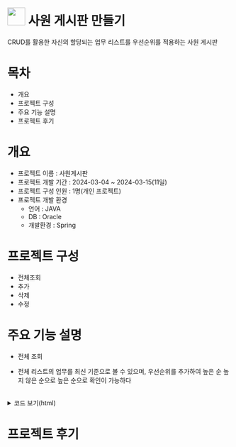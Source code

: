 # <img src="https://github.com/koyuhjkl123/portfolio/assets/94844952/42c3324c-69a1-477e-a6b9-ba68dd1f85fd" width="40" height="40"/> 사원 게시판 만들기

CRUD를 활용한 자신의 할당되는 업무 리스트를 우선순위를 적용하는 사원 게시판

# 목차
- 개요
- 프로젝트 구성
- 주요 기능 설명
- 프로젝트 후기

# 개요
* 프로젝트 이름 : 사원게시판
* 프로젝트 개발 기간 : 2024-03-04 ~ 2024-03-15(11일)
* 프로젝트 구성 인원 : 1명(개인 프로젝트)
* 프로젝트 개발 환경
  * 언어 : JAVA
  * DB : Oracle
  * 개발환경 : Spring


# 프로젝트 구성
* 전체조회
* 추가
* 삭제
* 수정

# 주요 기능 설명
* 전체 조회
- 전체 리스트의 업무를 최신 기준으로 볼 수 있으며, 우선순위를 추가하여 높은 순 높지 않은 순으로
높은 순으로 확인이 가능하다
<br>

<details>
    <summary>코드 보기(html)</summary>

```html

<body>

	<h1>Todo 리스트</h1>
	<form action="/todo/get" method="get">
		<table border="1">
			<thead>
				<tr>
					<th>Tno</th>
					<th>Title</th>
					<th>DueDate</th>
					<th>Writer</th>x
					<th>Finlshed</th>
					<th>Priority</th>

				</tr>
			</thead>
			<c:forEach items="${List }" var="todo" varStatus="status">
				<input type="hidden" name="duedate" value="${time[status.index]}">

				<tr>
					<td>${todo.tno }</td>
					<!-- 상세 조회에서 페이지 이동을 위한 수정 -->
					<td><a
						href="/Tdos/todo/get?tno=${todo.tno}&amp;time=${time[status.index]}">${todo.title }</a></td>


					<td>${time[status.index]}</td>
					<td>${todo.writer }</td>

					<td><c:choose>
							<c:when test="${finishedList[status.index]}">
								작업 완료
							</c:when>
							<c:otherwise>
								작업 미완료
							</c:otherwise>
						</c:choose></td>
					<td><c:choose>
							<c:when test="${todo.priority == 1}">
									아주 높음
								</c:when>
							<c:when test="${todo.priority == 2}">
									높음
								</c:when>
							<c:when test="${todo.priority == 3}">
									보통
								</c:when>
							<c:when test="${todo.priority == 4}">
									낮음
								</c:when>
							<c:when test="${todo.priority == 5}">
									아주 낮음
								</c:when>
							<c:otherwise>
									정보 없음
								</c:otherwise>
						</c:choose></td>

				</tr>
			</c:forEach>


		</table>
		<div class="priority">
		<h1>Todo 리스트 중요도</h1>
			<table border="1">
				<thead>
					<tr>
						<th>번호</th>
						<th>제목</th>
						<th>완료 예정 일자</th>
						<th>작업 여부</th>
						<th>우선순위</th>
					</tr>
				</thead>


				<c:set var="count" value="1" />
				<c:forEach items="${list_priority}" var="todo" varStatus="status">
					<c:if
						test="${(todo.priority == 1 or todo.priority == 2) and count <= 5}">
						<tr>
							<td>${count}</td>
							<td><a
								href="/Tdos/todo/get?tno=${todo.tno}&amp;time=${time[status.index]}">${todo.title}</a></td>
							<td>${datess[status.index]}</td>
							<td><c:choose>
									<c:when test="${finishedList[status.index]}">작업 완료</c:when>
									<c:otherwise>작업 미완료</c:otherwise>
								</c:choose></td>
							<td><c:choose>
									<c:when test="${todo.priority == 1}">아주 높음</c:when>
									<c:when test="${todo.priority == 2}">높음</c:when>
								</c:choose></td>
						</tr>
						<c:set var="count" value="${count + 1}" />
					</c:if>
				</c:forEach>


			</table>


		</div>


	</form>
</body>

```

</details>

# 프로젝트 후기








